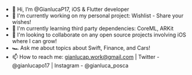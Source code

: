 - 👋 Hi, I’m @GianlucaP17, iOS & Flutter developer
- 👀 I'm currently working on my personal project: Wishlist - Share your wishes!
- 🌱 I'm currently learning third party dependencies: CoreML, ARKit
- 💞️ I'm looking to collaborate on any open source projects involving iOS where I can grow!
- 🏎️ Ask me about topics about Swift, Finance, and Cars!
- 📫 How to reach me: gianlucap.work@gmail.com | Twitter - @gianlucapo17 | Instagram - @gianluca_posca

<!---
GianlucaP17/GianlucaP17 is a ✨ special ✨ repository because its `README.md` (this file) appears on your GitHub profile.
You can click the Preview link to take a look at your changes.
--->
